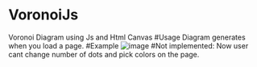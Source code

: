 # VoronoiJs
Voronoi Diagram using Js and Html Canvas
#Usage
Diagram generates when you load a page.
#Example
![image](https://github.com/opermaster/VoronoiJs/assets/82831888/6692a7a6-e43f-4235-b7b0-d46b6268110a)
#Not implemented:
Now user cant change number of dots and pick colors on the page.
